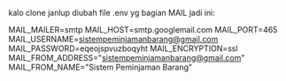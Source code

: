 kalo clone janlup diubah file .env yg bagian MAIL jadi ini:

MAIL_MAILER=smtp
MAIL_HOST=smtp.googlemail.com
MAIL_PORT=465
MAIL_USERNAME=sistempeminjamanbarang@gmail.com
MAIL_PASSWORD=eqeojspvuzboqyht
MAIL_ENCRYPTION=ssl
MAIL_FROM_ADDRESS="sistempeminjamanbarang@gmail.com"
MAIL_FROM_NAME="Sistem Peminjaman Barang"
